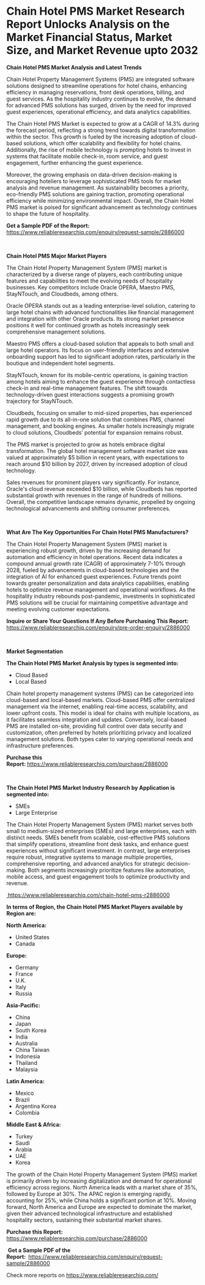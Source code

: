 <p><h1>Chain Hotel PMS Market Research Report Unlocks Analysis on the Market Financial Status, Market Size, and Market Revenue upto 2032</h1></p><p><strong>Chain Hotel PMS Market Analysis and Latest Trends</strong></p>
<p><p>Chain Hotel Property Management Systems (PMS) are integrated software solutions designed to streamline operations for hotel chains, enhancing efficiency in managing reservations, front desk operations, billing, and guest services. As the hospitality industry continues to evolve, the demand for advanced PMS solutions has surged, driven by the need for improved guest experiences, operational efficiency, and data analytics capabilities.</p><p>The Chain Hotel PMS Market is expected to grow at a CAGR of 14.3% during the forecast period, reflecting a strong trend towards digital transformation within the sector. This growth is fueled by the increasing adoption of cloud-based solutions, which offer scalability and flexibility for hotel chains. Additionally, the rise of mobile technology is prompting hotels to invest in systems that facilitate mobile check-in, room service, and guest engagement, further enhancing the guest experience.</p><p>Moreover, the growing emphasis on data-driven decision-making is encouraging hoteliers to leverage sophisticated PMS tools for market analysis and revenue management. As sustainability becomes a priority, eco-friendly PMS solutions are gaining traction, promoting operational efficiency while minimizing environmental impact. Overall, the Chain Hotel PMS market is poised for significant advancement as technology continues to shape the future of hospitality.</p></p>
<p><strong>Get a Sample PDF of the Report:&nbsp;</strong> <a href="https://www.reliableresearchiq.com/enquiry/request-sample/2886000?utm_campaign=3100&utm_medium=2&utm_source=Github&utm_content=ia&utm_term=13032025&utm_id=chain-hotel-pms">https://www.reliableresearchiq.com/enquiry/request-sample/2886000</a></p>
<p>&nbsp;</p>
<p><strong>Chain Hotel PMS Major Market Players</strong></p>
<p><p>The Chain Hotel Property Management System (PMS) market is characterized by a diverse range of players, each contributing unique features and capabilities to meet the evolving needs of hospitality businesses. Key competitors include Oracle OPERA, Maestro PMS, StayNTouch, and Cloudbeds, among others.</p><p>Oracle OPERA stands out as a leading enterprise-level solution, catering to large hotel chains with advanced functionalities like financial management and integration with other Oracle products. Its strong market presence positions it well for continued growth as hotels increasingly seek comprehensive management solutions.</p><p>Maestro PMS offers a cloud-based solution that appeals to both small and large hotel operators. Its focus on user-friendly interfaces and extensive onboarding support has led to significant adoption rates, particularly in the boutique and independent hotel segments.</p><p>StayNTouch, known for its mobile-centric operations, is gaining traction among hotels aiming to enhance the guest experience through contactless check-in and real-time management features. The shift towards technology-driven guest interactions suggests a promising growth trajectory for StayNTouch.</p><p>Cloudbeds, focusing on smaller to mid-sized properties, has experienced rapid growth due to its all-in-one solution that combines PMS, channel management, and booking engines. As smaller hotels increasingly migrate to cloud solutions, Cloudbeds’ potential for expansion remains robust.</p><p>The PMS market is projected to grow as hotels embrace digital transformation. The global hotel management software market size was valued at approximately $5 billion in recent years, with expectations to reach around $10 billion by 2027, driven by increased adoption of cloud technology.</p><p>Sales revenues for prominent players vary significantly. For instance, Oracle's cloud revenue exceeded $10 billion, while Cloudbeds has reported substantial growth with revenues in the range of hundreds of millions. Overall, the competitive landscape remains dynamic, propelled by ongoing technological advancements and shifting consumer preferences.</p></p>
<p>&nbsp;</p>
<p><strong>What Are The Key Opportunities For Chain Hotel PMS Manufacturers?</strong></p>
<p><p>The Chain Hotel Property Management System (PMS) market is experiencing robust growth, driven by the increasing demand for automation and efficiency in hotel operations. Recent data indicates a compound annual growth rate (CAGR) of approximately 7-10% through 2028, fueled by advancements in cloud-based technologies and the integration of AI for enhanced guest experiences. Future trends point towards greater personalization and data analytics capabilities, enabling hotels to optimize revenue management and operational workflows. As the hospitality industry rebounds post-pandemic, investments in sophisticated PMS solutions will be crucial for maintaining competitive advantage and meeting evolving customer expectations.</p></p>
<p><strong>Inquire or Share Your Questions If Any Before Purchasing This Report:</strong> <a href="https://www.reliableresearchiq.com/enquiry/pre-order-enquiry/2886000?utm_campaign=3100&utm_medium=2&utm_source=Github&utm_content=ia&utm_term=13032025&utm_id=chain-hotel-pms">https://www.reliableresearchiq.com/enquiry/pre-order-enquiry/2886000</a></p>
<p>&nbsp;</p>
<p><strong>Market Segmentation</strong></p>
<p><strong>The Chain Hotel PMS Market Analysis by types is segmented into:</strong></p>
<p><ul><li>Cloud Based</li><li>Local Based</li></ul></p>
<p><p>Chain hotel property management systems (PMS) can be categorized into cloud-based and local-based markets. Cloud-based PMS offer centralized management via the internet, enabling real-time access, scalability, and lower upfront costs. This model is ideal for chains with multiple locations, as it facilitates seamless integration and updates. Conversely, local-based PMS are installed on-site, providing full control over data security and customization, often preferred by hotels prioritizing privacy and localized management solutions. Both types cater to varying operational needs and infrastructure preferences.</p></p>
<p><strong>Purchase this Report:&nbsp;</strong><a href="https://www.reliableresearchiq.com/purchase/2886000?utm_campaign=3100&utm_medium=2&utm_source=Github&utm_content=ia&utm_term=13032025&utm_id=chain-hotel-pms">https://www.reliableresearchiq.com/purchase/2886000</a></p>
<p>&nbsp;</p>
<p><strong>The Chain Hotel PMS Market Industry Research by Application is segmented into:</strong></p>
<p><ul><li>SMEs</li><li>Large Enterprise</li></ul></p>
<p><p>The Chain Hotel Property Management System (PMS) market serves both small to medium-sized enterprises (SMEs) and large enterprises, each with distinct needs. SMEs benefit from scalable, cost-effective PMS solutions that simplify operations, streamline front desk tasks, and enhance guest experiences without significant investment. In contrast, large enterprises require robust, integrative systems to manage multiple properties, comprehensive reporting, and advanced analytics for strategic decision-making. Both segments increasingly prioritize features like automation, mobile access, and guest engagement tools to optimize productivity and revenue.</p></p>
<p><a href="https://www.reliableresearchiq.com/chain-hotel-pms-r2886000?utm_campaign=3100&utm_medium=2&utm_source=Github&utm_content=ia&utm_term=13032025&utm_id=chain-hotel-pms">&nbsp;https://www.reliableresearchiq.com/chain-hotel-pms-r2886000</a></p>
<p><strong>In terms of Region, the Chain Hotel PMS Market Players available by Region are:</strong></p>
<p>
    <p> <strong> North America: </strong>
        <ul>
            <li>United States</li>
            <li>Canada</li>
        </ul>
        </p> 
    <p> <strong> Europe: </strong>
        <ul>
            <li>Germany</li>
            <li>France</li>
            <li>U.K.</li>
            <li>Italy</li>
            <li>Russia</li>
        </ul>
        </p> 
    <p> <strong> Asia-Pacific: </strong>
        <ul>
            <li>China</li>
            <li>Japan</li>
            <li>South Korea</li>
            <li>India</li>
            <li>Australia</li>
            <li>China Taiwan</li>
            <li>Indonesia</li>
            <li>Thailand</li>
            <li>Malaysia</li>
        </ul>
        </p> 
    <p> <strong> Latin America: </strong>
        <ul>
            <li>Mexico</li>
            <li>Brazil</li>
            <li>Argentina Korea</li>
            <li>Colombia</li>
        </ul>
        </p> 
    <p> <strong> Middle East & Africa: </strong>
        <ul>
            <li>Turkey</li>
            <li>Saudi</li>
            <li>Arabia</li>
            <li>UAE</li>
            <li>Korea</li>
        </ul>
    </p>
    </p>
<p><p>The growth of the Chain Hotel Property Management System (PMS) market is primarily driven by increasing digitalization and demand for operational efficiency across regions. North America leads with a market share of 35%, followed by Europe at 30%. The APAC region is emerging rapidly, accounting for 25%, while China holds a significant portion at 10%. Moving forward, North America and Europe are expected to dominate the market, given their advanced technological infrastructure and established hospitality sectors, sustaining their substantial market shares.</p></p>
<p><strong>Purchase this Report: </strong><a href="https://www.reliableresearchiq.com/purchase/2886000?utm_campaign=3100&utm_medium=2&utm_source=Github&utm_content=ia&utm_term=13032025&utm_id=chain-hotel-pms">https://www.reliableresearchiq.com/purchase/2886000</a></p>
<p>&nbsp;<strong>Get a Sample PDF of the Report:&nbsp;&nbsp;</strong><a href="https://www.reliableresearchiq.com/enquiry/request-sample/2886000?utm_campaign=3100&utm_medium=2&utm_source=Github&utm_content=ia&utm_term=13032025&utm_id=chain-hotel-pms">https://www.reliableresearchiq.com/enquiry/request-sample/2886000</a></p>
<p><strong></strong></p>
<p>Check more reports on <a href="https://www.reliableresearchiq.com/?utm_campaign=3100&utm_medium=2&utm_source=Github&utm_content=ia&utm_term=13032025&utm_id=chain-hotel-pms">https://www.reliableresearchiq.com/</a></p>